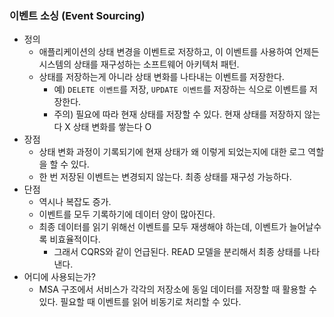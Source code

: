 ### 이벤트 소싱 (Event Sourcing)

- 정의
    - 애플리케이션의 상태 변경을 이벤트로 저장하고, 이 이벤트를 사용하여 언제든 시스템의 상태를 재구성하는 소프트웨어 아키텍처 패턴.
    - 상태를 저장하는게 아니라 상태 변화를 나타내는 이벤트를 저장한다.
        - 예) `DELETE 이벤트`를 저장, `UPDATE 이벤트`를 저장하는 식으로 이벤트를 저장한다.
        - 주의) 필요에 따라 현재 상태를 저장할 수 있다. 현재 상태를 저장하지 않는다 X 상태 변화를 쌓는다 O
- 장점
    - 상태 변화 과정이 기록되기에 현재 상태가 왜 이렇게 되었는지에 대한 로그 역할을 할 수 있다.
    - 한 번 저장된 이벤트는 변경되지 않는다. 최종 상태를 재구성 가능하다.
- 단점
    - 역시나 복잡도 증가.
    - 이벤트를 모두 기록하기에 데이터 양이 많아진다.
    - 최종 데이터를 읽기 위해선 이벤트를 모두 재생해야 하는데, 이벤트가 늘어날수록 비효율적이다.
        - 그래서 CQRS와 같이 언급된다. READ 모델을 분리해서 최종 상태를 나타낸다.
- 어디에 사용되는가?
    - MSA 구조에서 서비스가 각각의 저장소에 동일 데이터를 저장할 때 활용할 수 있다. 필요할 때 이벤트를 읽어 비동기로 처리할 수 있다.
